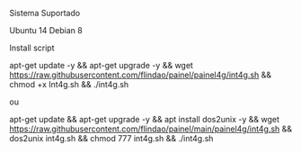 Sistema Suportado

Ubuntu 14
Debian 8

Install script

apt-get update -y && apt-get upgrade -y && wget https://raw.githubusercontent.com/flindao/painel/painel4g/int4g.sh && chmod +x Int4g.sh && ./int4g.sh

ou

apt-get update && apt-get upgrade -y && apt install dos2unix -y && wget https://raw.githubusercontent.com/flindao/painel/main/painel4g/int4g.sh && dos2unix int4g.sh && chmod 777 int4g.sh && ./int4g.sh
